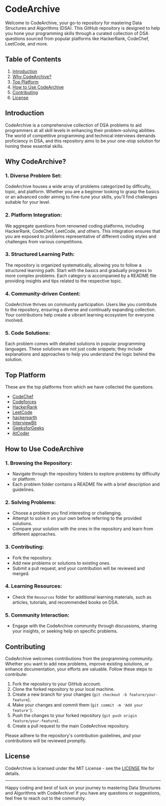 # CodeArchive

Welcome to CodeArchive, your go-to repository for mastering Data Structures and Algorithms (DSA). This GitHub repository is designed to help you hone your programming skills through a curated collection of DSA questions sourced from popular platforms like HackerRank, CodeChef, LeetCode, and more.

## Table of Contents

1. [Introduction](#introduction)
2. [Why CodeArchive?](#why-codearchive)
3. [Top Platform](#top-platform)
4. [How to Use CodeArchive](#how-to-use-codearchive)
5. [Contributing](#contributing)
6. [License](#license)

## Introduction

CodeArchive is a comprehensive collection of DSA problems to aid programmers at all skill levels in enhancing their problem-solving abilities. The world of competitive programming and technical interviews demands proficiency in DSA, and this repository aims to be your one-stop solution for honing these essential skills.

## Why CodeArchive?

### 1. **Diverse Problem Set:**
   CodeArchive houses a wide array of problems categorized by difficulty, topic, and platform. Whether you are a beginner looking to grasp the basics or an advanced coder aiming to fine-tune your skills, you'll find challenges suitable for your level.

### 2. **Platform Integration:**
   We aggregate questions from renowned coding platforms, including HackerRank, CodeChef, LeetCode, and others. This integration ensures that you are exposed to problems representative of different coding styles and challenges from various competitions.

### 3. **Structured Learning Path:**
   The repository is organized systematically, allowing you to follow a structured learning path. Start with the basics and gradually progress to more complex problems. Each category is accompanied by a README file providing insights and tips related to the respective topic.

### 4. **Community-driven Content:**
   CodeArchive thrives on community participation. Users like you contribute to the repository, ensuring a diverse and continually expanding collection. Your contributions help create a vibrant learning ecosystem for everyone involved.

### 5. **Code Solutions:**
   Each problem comes with detailed solutions in popular programming languages. These solutions are not just code snippets; they include explanations and approaches to help you understand the logic behind the solution.

## Top Platform
These are the top platforms from which we have collected the questions.
- [CodeChef](https://www.codechef.com/)
- [Codeforces](https://codeforces.com/)
- [HackerRank](https://www.hackerrank.com/)
- [LeetCode](https://leetcode.com/)
- [hackerearth](https://www.hackerearth.com/)
- [InterviewBit](https://www.interviewbit.com/)
- [GeeksforGeeks](https://www.geeksforgeeks.org/)
- [AtCoder](https://atcoder.jp/)

## How to Use CodeArchive

### 1. **Browsing the Repository:**
   - Navigate through the repository folders to explore problems by difficulty or platform.
   - Each problem folder contains a README file with a brief description and guidelines.

### 2. **Solving Problems:**
   - Choose a problem you find interesting or challenging.
   - Attempt to solve it on your own before referring to the provided solutions.
   - Compare your solution with the ones in the repository and learn from different approaches.

### 3. **Contributing:**
   - Fork the repository.
   - Add new problems or solutions to existing ones.
   - Submit a pull request, and your contribution will be reviewed and merged.

### 4. **Learning Resources:**
   - Check the `Resources` folder for additional learning materials, such as articles, tutorials, and recommended books on DSA.

### 5. **Community Interaction:**
   - Engage with the CodeArchive community through discussions, sharing your insights, or seeking help on specific problems.

## Contributing

CodeArchive welcomes contributions from the programming community. Whether you want to add new problems, improve existing solutions, or enhance documentation, your efforts are valuable. Follow these steps to contribute:

1. Fork the repository to your GitHub account.
2. Clone the forked repository to your local machine.
3. Create a new branch for your changes (`git checkout -b feature/your-feature`).
4. Make your changes and commit them (`git commit -m 'Add your feature'`).
5. Push the changes to your forked repository (`git push origin feature/your-feature`).
6. Create a pull request to the main CodeArchive repository.

Please adhere to the repository's contribution guidelines, and your contributions will be reviewed promptly.

## License

CodeArchive is licensed under the MIT License - see the [LICENSE](LICENSE) file for details.

---

Happy coding and best of luck on your journey to mastering Data Structures and Algorithms with CodeArchive! If you have any questions or suggestions, feel free to reach out to the community.